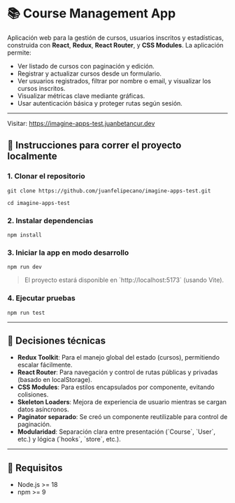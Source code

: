 # 📚 Course Management App

Aplicación web para la gestión de cursos, usuarios inscritos y estadísticas, construida con **React**, **Redux**, **React Router**, y **CSS Modules**. La aplicación permite:

- Ver listado de cursos con paginación y edición.
- Registrar y actualizar cursos desde un formulario.
- Ver usuarios registrados, filtrar por nombre o email, y visualizar los cursos inscritos.
- Visualizar métricas clave mediante gráficas.
- Usar autenticación básica y proteger rutas según sesión.

---

Visitar: https://imagine-apps-test.juanbetancur.dev

## 🚀 Instrucciones para correr el proyecto localmente

### 1. Clonar el repositorio

`git clone https://github.com/juanfelipecano/imagine-apps-test.git`

`cd imagine-apps-test`

### 2. Instalar dependencias

`npm install`

### 3. Iniciar la app en modo desarrollo

`npm run dev`

> El proyecto estará disponible en \`http://localhost:5173\` (usando Vite).

### 4. Ejecutar pruebas

`npm run test`

---

## 🧠 Decisiones técnicas

- **Redux Toolkit**: Para el manejo global del estado (cursos), permitiendo escalar fácilmente.
- **React Router**: Para navegación y control de rutas públicas y privadas (basado en localStorage).
- **CSS Modules**: Para estilos encapsulados por componente, evitando colisiones.
- **Skeleton Loaders**: Mejora de experiencia de usuario mientras se cargan datos asíncronos.
- **Paginator separado**: Se creó un componente reutilizable para control de paginación.
- **Modularidad**: Separación clara entre presentación (\`Course\`, \`User\`, etc.) y lógica (\`hooks\`, \`store\`, etc.).

---

## 📌 Requisitos

- Node.js >= 18
- npm >= 9
